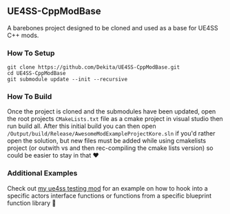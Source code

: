 ## UE4SS-CppModBase 
A barebones project designed to be cloned and used as a base for UE4SS C++ mods. 

### How To Setup
```
git clone https://github.com/Dekita/UE4SS-CppModBase.git
cd UE4SS-CppModBase
git submodule update --init --recursive
```

### How To Build
Once the project is cloned and the submodules have been updated, open the root projects `CMakeLists.txt` file as a cmake project in visual studio then run build all. After this initial build you can then open `/Output/build/Release/AwesomeModExampleProjectKore.sln` if you'd rather open the solution, but new files must be added while using cmakelists project (or outwith vs and then rec-compiling the cmake lists version) so could be easier to stay in that :heart:

### Additional Examples
Check out [my ue4ss testing mod](https://github.com/Dekita/DekitaMod) for an example on how to hook into a specific actors interface functions or functions from a specific blueprint function library :sparkling_heart:
